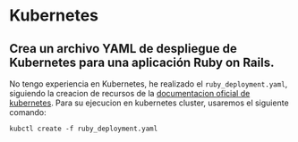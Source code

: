 # Kubernetes

## Crea un archivo YAML de despliegue de Kubernetes para una aplicación Ruby on Rails.

No tengo experiencia en Kubernetes, he realizado el `ruby_deployment.yaml`, siguiendo la creacion de recursos de la [documentacion oficial de kubernetes](https://kubernetes.io/docs/concepts/workloads/controllers/deployment/).
Para su ejecucion en kubernetes cluster, usaremos el siguiente comando:
```
kubctl create -f ruby_deployment.yaml
```